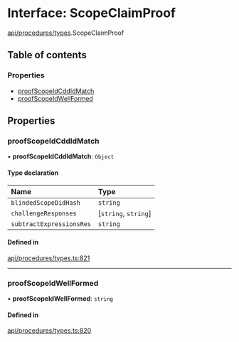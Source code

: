 # Interface: ScopeClaimProof

[api/procedures/types](../wiki/api.procedures.types).ScopeClaimProof

## Table of contents

### Properties

- [proofScopeIdCddIdMatch](../wiki/api.procedures.types.ScopeClaimProof#proofscopeidcddidmatch)
- [proofScopeIdWellFormed](../wiki/api.procedures.types.ScopeClaimProof#proofscopeidwellformed)

## Properties

### proofScopeIdCddIdMatch

• **proofScopeIdCddIdMatch**: `Object`

#### Type declaration

| Name | Type |
| :------ | :------ |
| `blindedScopeDidHash` | `string` |
| `challengeResponses` | [`string`, `string`] |
| `subtractExpressionsRes` | `string` |

#### Defined in

[api/procedures/types.ts:821](https://github.com/PolymeshAssociation/polymesh-sdk/blob/9a8715021/src/api/procedures/types.ts#L821)

___

### proofScopeIdWellFormed

• **proofScopeIdWellFormed**: `string`

#### Defined in

[api/procedures/types.ts:820](https://github.com/PolymeshAssociation/polymesh-sdk/blob/9a8715021/src/api/procedures/types.ts#L820)
